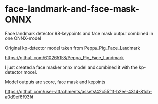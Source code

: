 # face-landmark-and-face-mask-ONNX
Face landmark detector 98-keypoints and face mask output combined in one ONNX-model

Original kp-detector model taken from Peppa_Pig_Face_Landmark

https://github.com/610265158/Peppa_Pig_Face_Landmark

I just created a face masker onnx model and combined it with the kp-detector model.


Model outputs are score, face mask and kepoints

https://github.com/user-attachments/assets/42c55f1f-b2ee-4314-81cb-a0d9ef6f93fd

